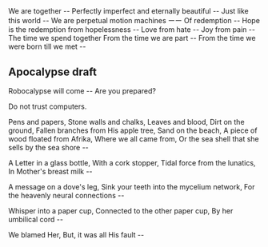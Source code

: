 ##

We are together -- 
Perfectly imperfect and eternally beautiful --
Just like this world --
We are perpetual motion machines ーー
Of redemption --
Hope is the redemption from hopelessness --
Love from hate --
Joy from pain --
The time we spend together From the time we are part --
From the time we were born till we met --

## Apocalypse draft

Robocalypse will come --
Are you prepared?

Do not trust computers.

Pens and papers,
Stone walls and chalks,
Leaves and blood,
Dirt on the ground,
Fallen branches from His apple tree,
Sand on the beach,
A piece of wood floated from Afrika,
Where we all came from,
Or the sea shell that she sells by the sea shore --

A Letter in a glass bottle,
With a cork stopper,
Tidal force from the lunatics,
In Mother's breast milk --

A message on a dove's leg,
Sink your teeth into the mycelium network,
For the heavenly neural connections --

Whisper into a paper cup,
Connected to the other paper cup,
By her umbilical cord --

We blamed Her,
But, it was all His fault --


